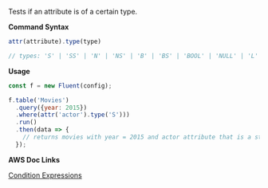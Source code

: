 Tests if an attribute is of a certain type.

**Command Syntax**

```javascript
attr(attribute).type(type)

// types: 'S' | 'SS' | 'N' | 'NS' | 'B' | 'BS' | 'BOOL' | 'NULL' | 'L' | 'M'
```  

**Usage**

```javascript
const f = new Fluent(config);

f.table('Movies')
  .query({year: 2015})
  .where(attr('actor').type('S')))
  .run()
  .then(data => {
    // returns movies with year = 2015 and actor attribute that is a string
  });
```

**AWS Doc Links**

[Condition Expressions](http://docs.aws.amazon.com/amazondynamodb/latest/developerguide/Expressions.SpecifyingConditions.html)